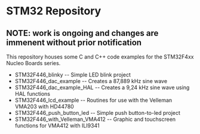 # STM32 Repository

## NOTE: work is ongoing and changes are immenent without prior notification

This repository houses some C and C++ code examples for the STM32F4xx Nucleo Boards series. 

* STM32F446_blinky -- Simple LED blink project
* STM32F446_dac_example -- Creates a 87,889 kHz sine wave
* STM32F446_dac_example_HAL -- Creates a 9,24 kHz sine wave using HAL functions
* STM32F446_lcd_example -- Routines for use with the Velleman VMA203 with HD44780
* STM32F446_push_button_led -- Simple push button-to-led project
* STM32F446_with_Velleman_VMA412 -- Graphic and touchscreen functions for VMA412 with ILI9341

